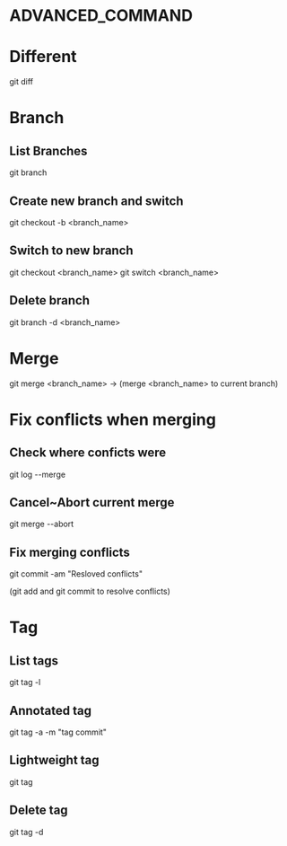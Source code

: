 # ADVANCED_COMMAND

# Different

git diff

# Branch

## List Branches

git branch

## Create new branch and switch

git checkout -b <branch_name>

## Switch to new branch

git checkout <branch_name>
git switch <branch_name>

## Delete branch

git branch -d <branch_name>

# Merge

git merge <branch_name> -> (merge <branch_name> to current branch)

# Fix conflicts when merging

## Check where conficts were

git log --merge

## Cancel~Abort current merge

git merge --abort

## Fix merging conflicts

git commit -am "Resloved conflicts"

(git add and git commit to resolve conflicts)

# Tag

## List tags

git tag -l

## Annotated tag

git tag -a <tagname> -m "tag commit"

## Lightweight tag

git tag <tagname>

## Delete tag

git tag -d <tagname>
